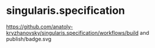 # singularis.specification

https://github.com/anatoly-kryzhanovsky/singularis.specification/workflows/build and publish/badge.svg
